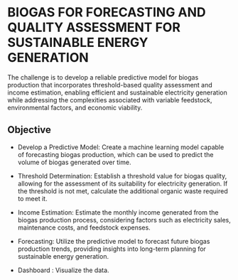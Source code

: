 
# BIOGAS FOR FORECASTING AND QUALITY ASSESSMENT FOR SUSTAINABLE ENERGY GENERATION


The challenge is to develop a reliable predictive model for biogas production that incorporates threshold-based quality assessment and income estimation, enabling efficient and sustainable electricity generation while addressing the complexities associated with variable feedstock, environmental factors, and economic viability.



## Objective
* Develop a Predictive Model: Create a machine learning model capable of forecasting biogas production, which can be used to predict the volume of biogas generated over time.

* Threshold Determination: Establish a threshold value for biogas quality, allowing for the assessment of its suitability for electricity generation. If the threshold is not met, calculate the additional organic waste required to meet it.

* Income Estimation: Estimate the monthly income generated from the biogas production process, considering factors such as electricity sales, maintenance costs, and feedstock expenses.

* Forecasting: Utilize the predictive model to forecast future biogas production trends, providing insights into long-term planning for sustainable energy generation.

* Dashboard : Visualize the data.









